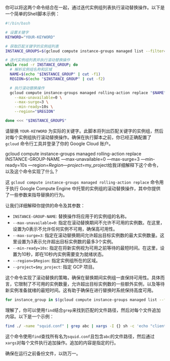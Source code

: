 你可以将这两个命令结合在一起，通过迭代实例组列表执行滚动替换操作。以下是一个简单的Shell脚本示例：

```bash
#!/bin/bash

# 设置关键字
KEYWORD="YOUR-KEYWORD"

# 获取匹配关键字的实例组列表
INSTANCE_GROUPS=$(gcloud compute instance-groups managed list --filter="name~$KEYWORD" --format="value(name, region)")

# 迭代实例组列表并执行滚动替换操作
while read -r INSTANCE_GROUP; do
  # 解析实例组名称和区域
  NAME=$(echo "$INSTANCE_GROUP" | cut -f1)
  REGION=$(echo "$INSTANCE_GROUP" | cut -f2)

  # 执行滚动替换操作
  gcloud compute instance-groups managed rolling-action replace "$NAME" \
    --max-unavailable=0 \
    --max-surge=3 \
    --min-ready=10s \
    --region="$REGION"

done <<< "$INSTANCE_GROUPS"
```

请替换 `YOUR-KEYWORD` 为实际的关键字。此脚本将列出匹配关键字的实例组，然后对每个实例组执行滚动替换操作。确保在执行脚本之前，你已经正确配置了 `gcloud` 命令行工具并登录了你的 Google Cloud 账户。


gcloud compute instance-groups managed rolling-action replace INSTANCE-GROUP-NAME —max-unavailable=0 —max-surge=3 —min-ready=10s —region=$Region —project=$my_project给我详细解释下这个命令，以及这个命令实现了什么？



这 `gcloud compute instance-groups managed rolling-action replace` 命令用于执行 Google Compute Engine 中托管的实例组的滚动替换操作，其中你提供了一些参数来指导替换的行为。

让我们详细解释你提供的命令及其参数：

- `INSTANCE-GROUP-NAME`: 替换操作将应用于的实例组的名称。
- `--max-unavailable=0`: 指定在滚动替换期间不允许不可用的实例数。在这里，设置为0表示不允许任何实例不可用，确保高可用性。
- `--max-surge=3`: 指定在滚动替换期间允许超出目标实例数的最大实例数量。这里设置为3表示允许超出目标实例数的最多3个实例。
- `--min-ready=10s`: 指定在将新实例视为可用之前等待的最短时间。在这里，设置为10秒，即在10秒内实例需要变为就绪状态。
- `--region=$Region`: 指定实例组所在的区域。
- `--project=$my_project`: 指定 GCP 项目。

这个命令实现了滚动替换的策略，确保在替换期间实例组一直保持可用性。具体而言，它限制了不可用的实例数量，允许超出目标实例数的一些额外实例，以及等待新实例准备就绪的最短时间。这有助于确保在进行替换时系统保持高度可用。
```bash
for instance_group in $(gcloud compute instance-groups managed list --filter="name~YOUR-KEYWORD" --format="value(name, LOCATION)"); do name=$(echo $instance_group | cut -d ' ' -f1); location=$(echo $instance_group | cut -d ' ' -f2); gcloud compute instance-groups managed rolling-action replace $name --max-unavailable=0 --max-surge=3 --min-ready=10s --region=$location; done
```


理解了，你可以使用`find`结合`grep`来找到匹配的文件路径，然后对每个文件追加内容。以下是一个示例：

```bash
find ./ -name "squid.conf" | grep abc | xargs -I {} sh -c 'echo "client_request_buffer_max_size 100M" >> {}'
```

这个命令使用`find`查找所有名为`squid.conf`且包含`abc`的文件路径，然后通过`xargs`对每个文件执行追加操作。追加的内容是指定的行。

确保在运行之前备份文件，以防万一。
